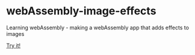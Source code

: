 # webAssembly-image-effects
Learning webAssembly - making a webAssembly app that adds effects to images

[Try it!](https://web-assembly-image-effects-h7k18vv2t-firwanaa.vercel.app/)
